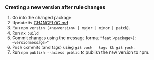 ### Creating a new version after rule changes

1. Go into the changed package
2. Update its [CHANGELOG.md](CHANGELOG.md).
3. Run `npm version [<newversion> | major | minor | patch]`.
4. Run `nx build`
5. Commit changes using the message format `"feat(<package>): <versionmessage>"`
6. Push commits (and tags) using `git push --tags && git push`.
7. Run `npm publish --access public` to publish the new version to npm.

